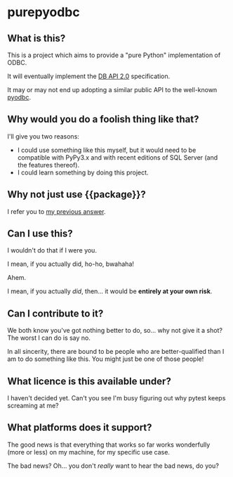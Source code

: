 # purepyodbc

## What is this?

This is a project which aims to provide a "pure Python" implementation of ODBC.

It will eventually implement the [DB API 2.0](https://www.python.org/dev/peps/pep-0249) specification.

It may or may not end up adopting a similar public API to the well-known [pyodbc](https://github.com/mkleehammer/pyodbc).

## Why would you do a foolish thing like that?

I'll give you two reasons:

- I could use something like this myself, but it would need to be compatible with PyPy3.x and with recent editions of SQL Server (and the features thereof).
- I could learn something by doing this project.

## Why not just use {{package}}?

I refer you to [my previous answer](#Why-would-you-do-a-foolish-thing-like-that?).

## Can I use this?

I wouldn't do that if I were you. 

I mean, if you actually did, ho-ho, bwahaha! 

Ahem.

I mean, if you actually _did_, then... it would be **entirely at your own risk**.

## Can I contribute to it?

We both know you've got nothing better to do, so... why not give it a shot? The worst I can do is say no.

In all sincerity, there are bound to be people who are better-qualified than I am to do something like this. You might just be one of those people!

## What licence is this available under?

I haven't decided yet. Can't you see I'm busy figuring out why pytest keeps screaming at me?

## What platforms does it support?

The good news is that everything that works so far works wonderfully (more or less) on my machine, for my specific use case.

The bad news? Oh... you don't _really_ want to hear the bad news, do you?
